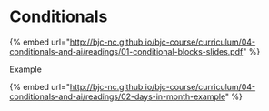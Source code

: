 # Conditionals



{% embed url="http://bjc-nc.github.io/bjc-course/curriculum/04-conditionals-and-ai/readings/01-conditional-blocks-slides.pdf" %}

Example

{% embed url="http://bjc-nc.github.io/bjc-course/curriculum/04-conditionals-and-ai/readings/02-days-in-month-example" %}




